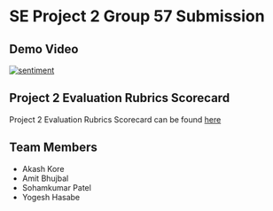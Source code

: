 # SE Project 2 Group 57 Submission
## Demo Video
[![sentiment](https://github.com/amit-99/SE_Project2/blob/develop/sentimental_analysis/realworld/static/images/sentiment_3.png)](https://youtu.be/FMuVNTV_j8U)

## Project 2 Evaluation Rubrics Scorecard
Project 2 Evaluation Rubrics Scorecard can be found [here](https://github.com/amit-99/SE_Project2/blob/develop/proj2/Project2_Evaluation_Rubrics.csv)

## Team Members
- Akash Kore
- Amit Bhujbal
- Sohamkumar Patel
- Yogesh Hasabe
